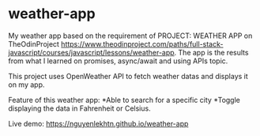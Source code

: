 # weather-app

My weather app based on the requirement of PROJECT: WEATHER APP on TheOdinProject https://www.theodinproject.com/paths/full-stack-javascript/courses/javascript/lessons/weather-app. The app is the results from what I learned on promises, async/await and using APIs topic.

This project uses OpenWeather API to fetch weather datas and displays it on my app.

Feature of this weather app:
*Able to search for a specific city
*Toggle displaying the data in Fahrenheit or Celsius.

Live demo: https://nguyenlekhtn.github.io/weather-app
